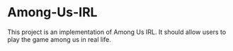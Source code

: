 # Among-Us-IRL
This project is an implementation of Among Us IRL. It should allow users to play the game among us in real life.
